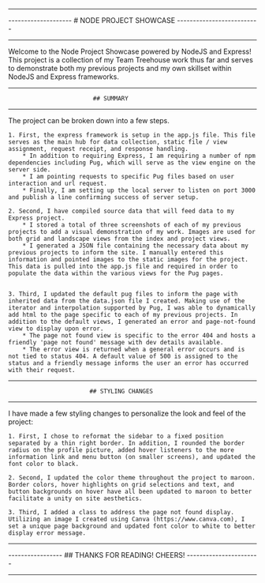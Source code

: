 _____________________________________________________________________
-------------------- # NODE PROJECT SHOWCASE --------------------------
_____________________________________________________________________

Welcome to the Node Project Showcase powered by NodeJS and Express! This project is a collection of my Team Treehouse work thus far and serves to demonstrate both my previous projects and my own skillset within NodeJS and Express frameworks. 

*********************************************************************
                            ## SUMMARY
*********************************************************************
The project can be broken down into a few steps.

    1. First, the express framework is setup in the app.js file. This file serves as the main hub for data collection, static file / view assignment, request receipt, and response handling. 
        * In addition to requiring Express, I am requiring a number of npm dependencies including Pug, which will serve as the view engine on the server side. 
        * I am pointing requests to specific Pug files based on user interaction and url request.
        * Finally, I am setting up the local server to listen on port 3000 and publish a line confirming success of server setup.

    2. Second, I have compiled source data that will feed data to my Express project.
        * I stored a total of three screenshots of each of my previous projects to add a visual demonstration of my work. Images are used for both grid and landscape views from the index and project views.
        * I generated a JSON file containing the necessary data about my previous projects to inform the site. I manually entered this information and pointed images to the static images for the project. This data is pulled into the app.js file and required in order to populate the data within the various views for the Pug pages.
        

    3. Third, I updated the default pug files to inform the page with inherited data from the data.json file I created. Making use of the iterator and interpolation supported by Pug, I was able to dynamically add html to the page specific to each of my previous projects. In addition to the default views, I generated an error and page-not-found view to display upon error. 
        * The page not found view is specific to the error 404 and hosts a friendly 'page not found' message with dev details available.
        * The error view is returned when a general error occurs and is not tied to status 404. A default value of 500 is assigned to the status and a friendly message informs the user an error has occurred with their request.

*********************************************************************
                           ## STYLING CHANGES
*********************************************************************

I have made a few styling changes to personalize the look and feel of the project: 
    
    1. First, I chose to reformat the sidebar to a fixed position separated by a thin right border. In addition, I rounded the border radius on the profile picture, added hover listeners to the more information link and menu button (on smaller screens), and updated the font color to black.

    2. Second, I updated the color theme throughout the project to maroon. Border colors, hover highlights on grid selections and text, and button backgrounds on hover have all been updated to maroon to better facilitate a unity on site aesthetics. 

    3. Third, I added a class to address the page not found display. Utilizing an image I created using Canva (https://www.canva.com), I set a unique page background and updated font color to white to better display error message.

_____________________________________________________________________
----------------- ## THANKS FOR READING! CHEERS! -----------------------
_____________________________________________________________________